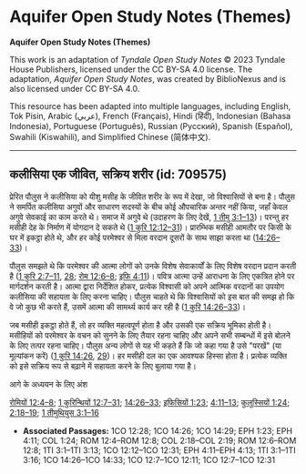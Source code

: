 # Aquifer Open Study Notes (Themes)

**Aquifer Open Study Notes (Themes)**

This work is an adaptation of *Tyndale Open Study Notes* © 2023 Tyndale House Publishers, licensed under the CC BY\-SA 4\.0 license. The adaptation, *Aquifer Open Study Notes*, was created by BiblioNexus and is also licensed under CC BY\-SA 4\.0\.

This resource has been adapted into multiple languages, including English, Tok Pisin, Arabic (عربي), French (Français), Hindi (हिंदी), Indonesian (Bahasa Indonesia), Portuguese (Português), Russian (Русский), Spanish (Español), Swahili (Kiswahili), and Simplified Chinese (简体中文).



--------------------------------

## कलीसिया एक जीवित, सक्रिय शरीर (id: 709575)

प्रेरित पौलुस ने कलीसिया को यीशु मसीह के जीवित शरीर के रूप में देखा, जो विश्वासियों से बना है। पौलुस ने समर्पित कलीसिया अगुवों और साधारण सदस्यों के बीच कोई औपचारिक अन्तर नहीं किया, जहाँ केवल अगुवे सेवकाई का काम करते थे। समाज में अगुवे थे (उदाहरण के लिए देखें, [1 तीमु 3:1–13](https://ref.ly/1Tim3:1-1Tim3:13))। परन्तु हर मसीही देह के निर्माण में योगदान दे सकते थे ([1 कुरि 12:12–31](https://ref.ly/1Cor12:12-1Cor12:31))। प्रारम्भिक मसीही आमतौर पर किसी के घर में इकट्ठा होते थे, और हर कोई परमेश्वर से मिला वरदान दूसरों के साथ साझा करता था ([14:26–33](https://ref.ly/1Cor14:26-1Cor14:33))।

पौलुस समझते थे कि परमेश्वर की आत्मा लोगों को उनके विशेष सेवाकार्यों के लिए विशेष वरदान प्रदान करती है ([1 कुरि 2:7–11](https://ref.ly/1Cor12:7-1Cor12:11), [28](https://ref.ly/1Cor12:28); [रोम 12:6–8](https://ref.ly/Rom12:6-Rom12:8); [इफि 4:11](https://ref.ly/Eph4:11))। पवित्र आत्मा उन्हें आराधना के लिए एकत्रित होने पर मार्गदर्शन करती है। आत्मा द्वारा निर्देशित होकर, प्रत्येक विश्वासी को अपने आत्मिक वरदानों का उपयोग कलीसिया की सहायता के लिए करना चाहिए। पौलुस चाहते थे कि विश्वासियों को इस बात की समझ हो कि वे जो कुछ भी करते हैं, उसमें आत्मा की सामर्थ्य कार्य कर रही है ([1 कुरि 14:26–33](https://ref.ly/1Cor14:26-1Cor14:33))।

जब मसीही इकट्ठा होते हैं, तो हर व्यक्ति महत्वपूर्ण होता है और उसकी एक सक्रिय भूमिका होती है। मसीहियों को परमेश्वर के वचन को सुनने के लिए तैयार रहना चाहिए और अपने सभी सम्बन्धों में इसे बोलने के लिए तत्पर रहना चाहिए। पौलुस अन्य लोगों से यह भी कहते हैं कि जो कहा गया है उसे "परखें" (या मूल्यांकन करें) ([1 कुरि 14:26](https://ref.ly/1Cor14:26), [29](https://ref.ly/1Cor14:29))। हर मसीही दल का एक आवश्यक हिस्सा होता है। प्रत्येक व्यक्ति को इसे सक्रिय रूप से बढ़ाने में सहायता करने के लिए बुलाया गया है।

आगे के अध्ययन के लिए अंश

[रोमियों 12:4–8](https://ref.ly/Rom12:4-Rom12:8); [1 कुरिन्थियों 12:7–31](https://ref.ly/1Cor12:7-1Cor12:31); [14:26–33](https://ref.ly/1Cor14:26-1Cor14:33); [इफिसियों 1:23](https://ref.ly/Eph1:23); [4:11–13](https://ref.ly/Eph4:11-Eph4:13); [कुलुस्सियों 1:24](https://ref.ly/Col1:24); [2:18–19](https://ref.ly/Col2:18-Col2:19); [1 तीमुथियुस 3:1–16](https://ref.ly/1Tim3:1-1Tim3:16)

* **Associated Passages:** 1CO 12:28; 1CO 14:26; 1CO 14:29; EPH 1:23; EPH 4:11; COL 1:24; ROM 12:4–ROM 12:8; COL 2:18–COL 2:19; ROM 12:6–ROM 12:8; 1TI 3:1–1TI 3:13; 1CO 12:12–1CO 12:31; EPH 4:11–EPH 4:13; 1TI 3:1–1TI 3:16; 1CO 14:26–1CO 14:33; 1CO 12:7–1CO 12:11; 1CO 12:7–1CO 12:31

